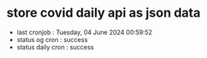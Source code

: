 # store covid daily api as json data

- last cronjob : Tuesday, 04 June 2024 00:59:52
- status og cron : success
- status daily cron : success
      
      